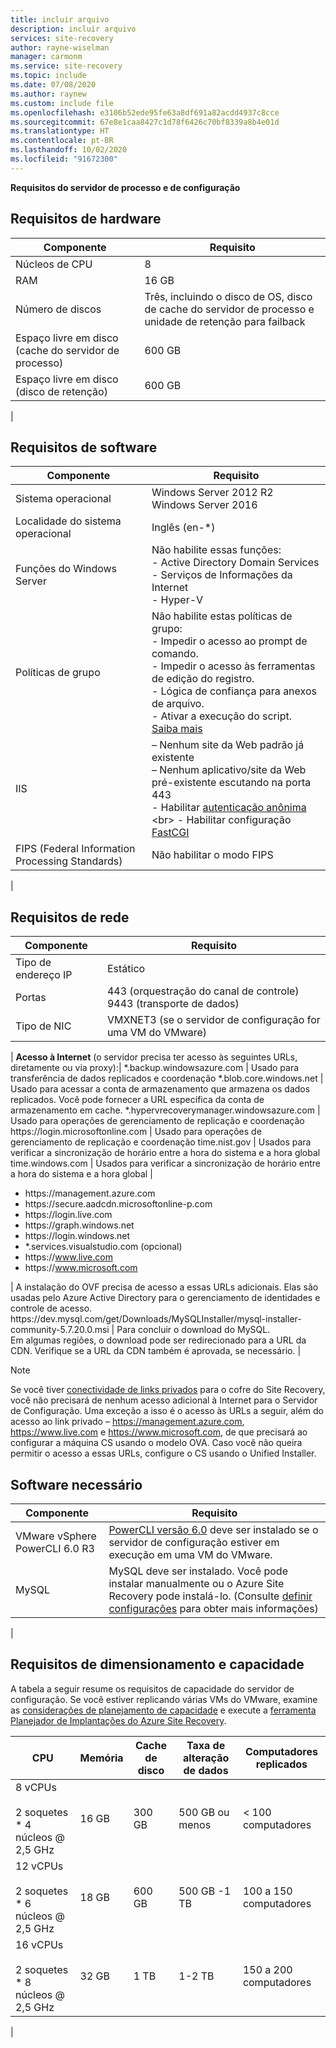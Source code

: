 ```yaml
---
title: incluir arquivo
description: incluir arquivo
services: site-recovery
author: rayne-wiselman
manager: carmonm
ms.service: site-recovery
ms.topic: include
ms.date: 07/08/2020
ms.author: raynew
ms.custom: include file
ms.openlocfilehash: e3106b52ede95fe63a8df691a82acdd4937c8cce
ms.sourcegitcommit: 67e8e1caa8427c1d78f6426c70bf8339a8b4e01d
ms.translationtype: HT
ms.contentlocale: pt-BR
ms.lasthandoff: 10/02/2020
ms.locfileid: "91672300"
---
```

**Requisitos do servidor de processo e de configuração**


## <a name="hardware-requirements"></a>Requisitos de hardware

**Componente** | **Requisito** 
--- | ---
Núcleos de CPU | 8 
RAM | 16 GB
Número de discos | Três, incluindo o disco de OS, disco de cache do servidor de processo e unidade de retenção para failback 
Espaço livre em disco (cache do servidor de processo) | 600 GB
Espaço livre em disco (disco de retenção) | 600 GB
 | 

## <a name="software-requirements"></a>Requisitos de software

**Componente** | **Requisito** 
--- | ---
Sistema operacional | Windows Server 2012 R2 <br> Windows Server 2016
Localidade do sistema operacional | Inglês (en-*)
Funções do Windows Server | Não habilite essas funções: <br> - Active Directory Domain Services <br>- Serviços de Informações da Internet <br> - Hyper-V 
Políticas de grupo | Não habilite estas políticas de grupo: <br> - Impedir o acesso ao prompt de comando. <br> - Impedir o acesso às ferramentas de edição do registro. <br> - Lógica de confiança para anexos de arquivo. <br> - Ativar a execução do script. <br> [Saiba mais](https://technet.microsoft.com/library/gg176671(v=ws.10).aspx)
IIS | – Nenhum site da Web padrão já existente <br> – Nenhum aplicativo/site da Web pré-existente escutando na porta 443 <br>- Habilitar [autenticação anônima](https://technet.microsoft.com/library/cc731244(v=ws.10).aspx) <br> - Habilitar configuração [FastCGI](https://technet.microsoft.com/library/cc753077(v=ws.10).aspx) 
FIPS (Federal Information Processing Standards) | Não habilitar o modo FIPS
|

## <a name="network-requirements"></a>Requisitos de rede

**Componente** | **Requisito** 
--- | --- 
Tipo de endereço IP | Estático 
Portas | 443 (orquestração do canal de controle)<br>9443 (transporte de dados) 
Tipo de NIC | VMXNET3 (se o servidor de configuração for uma VM do VMware)
 |
**Acesso à Internet** (o servidor precisa ter acesso às seguintes URLs, diretamente ou via proxy):|
\*.backup.windowsazure.com | Usado para transferência de dados replicados e coordenação
\*.blob.core.windows.net | Usado para acessar a conta de armazenamento que armazena os dados replicados. Você pode fornecer a URL específica da conta de armazenamento em cache.
\*.hypervrecoverymanager.windowsazure.com | Usado para operações de gerenciamento de replicação e coordenação
https:\//login.microsoftonline.com | Usado para operações de gerenciamento de replicação e coordenação 
time.nist.gov | Usados para verificar a sincronização de horário entre a hora do sistema e a hora global
time.windows.com | Usados para verificar a sincronização de horário entre a hora do sistema e a hora global
| <ul> <li> https:\//management.azure.com </li><li> https:\//secure.aadcdn.microsoftonline-p.com </li><li> https:\//login.live.com </li><li> https:\//graph.windows.net </li><li> https:\//login.windows.net </li><li> *.services.visualstudio.com (opcional) </li><li> https:\//www.live.com </li><li> https:\//www.microsoft.com </li></ul> | A instalação do OVF precisa de acesso a essas URLs adicionais. Elas são usadas pelo Azure Active Directory para o gerenciamento de identidades e controle de acesso.
https:\//dev.mysql.com/get/Downloads/MySQLInstaller/mysql-installer-community-5.7.20.0.msi  | Para concluir o download do MySQL. </br> Em algumas regiões, o download pode ser redirecionado para a URL da CDN. Verifique se a URL da CDN também é aprovada, se necessário.
|

> [!NOTE]
> Se você tiver [conectividade de links privados](../articles/site-recovery/hybrid-how-to-enable-replication-private-endpoints.md) para o cofre do Site Recovery, você não precisará de nenhum acesso adicional à Internet para o Servidor de Configuração. Uma exceção a isso é o acesso às URLs a seguir, além do acesso ao link privado – https://management.azure.com, https://www.live.com e https://www.microsoft.com, de que precisará ao configurar a máquina CS usando o modelo OVA. Caso você não queira permitir o acesso a essas URLs, configure o CS usando o Unified Installer.

## <a name="required-software"></a>Software necessário

**Componente** | **Requisito** 
--- | ---
VMware vSphere PowerCLI 6.0 R3 | [PowerCLI versão 6.0](https://my.vmware.com/web/vmware/details?productId=491&downloadGroup=PCLI600R1) deve ser instalado se o servidor de configuração estiver em execução em uma VM do VMware.
MySQL | MySQL deve ser instalado. Você pode instalar manualmente ou o Azure Site Recovery pode instalá-lo. (Consulte [definir configurações](../articles/site-recovery/vmware-azure-deploy-configuration-server.md#configure-settings) para obter mais informações)
|

## <a name="sizing-and-capacity-requirements"></a>Requisitos de dimensionamento e capacidade

A tabela a seguir resume os requisitos de capacidade do servidor de configuração. Se você estiver replicando várias VMs do VMware, examine as [considerações de planejamento de capacidade](../articles/site-recovery/site-recovery-plan-capacity-vmware.md) e execute a [ferramenta Planejador de Implantações do Azure Site Recovery](../articles/site-recovery/site-recovery-deployment-planner.md).


**CPU** | **Memória** | **Cache de disco** | **Taxa de alteração de dados** | **Computadores replicados**
--- | --- | --- | --- | ---
8 vCPUs<br/><br/> 2 soquetes * 4 núcleos \@ 2,5 GHz | 16 GB | 300 GB | 500 GB ou menos | < 100 computadores
12 vCPUs<br/><br/> 2 soquetes  * 6 núcleos \@ 2,5 GHz | 18 GB | 600 GB | 500 GB -1 TB | 100 a 150 computadores
16 vCPUs<br/><br/> 2 soquetes  * 8 núcleos \@ 2,5 GHz | 32 GB | 1 TB | 1-2 TB | 150 a 200 computadores
|
